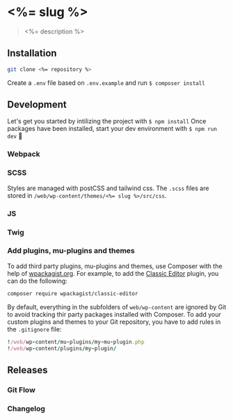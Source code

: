 # <%= slug %>

> <%= description %>

## Installation

```bash
git clone <%= repository %>
```

Create a `.env` file based on `.env.example` and run `$ composer install`

## Development

Let's get you started by intilizing the project with `$ npm install`
Once packages have been installed, start your dev environment with `$ npm run dev` 🚀

### Webpack

### SCSS

Styles are managed with postCSS and tailwind css.
The `.scss` files are stored in `/web/wp-content/themes/<%= slug %>/src/css`.

### JS

### Twig

### Add plugins, mu-plugins and themes

To add third party plugins, mu-plugins and themes, use Composer with the help of [wpackagist.org](https://wpackagist.org/). For example, to add the [Classic Editor]() plugin, you can do the following:

```bash
composer require wpackagist/classic-editor
```

By default, everything in the subfolders of `web/wp-content` are ignored by Git to avoid tracking thir party packages installed with Composer. To add your custom plugins and themes to your Git repository, you have to add rules in the `.gitignore` file:

```ruby
!/web/wp-content/mu-plugins/my-mu-plugin.php
!/web/wp-content/plugins/my-plugin/
```

## Releases

### Git Flow 

### Changelog

